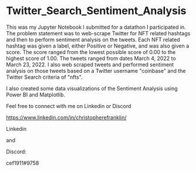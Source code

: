 # Twitter_Search_Sentiment_Analysis

This was my Jupyter Notebook I submitted for a datathon I participated in. The problem statement was to web-scrape Twitter for NFT related hashtags and then to perform sentiment analysis on the tweets. Each NFT related hashtag was given a label, either Positive or Negative, and was also given a score. The score ranged from the lowest possible score of 0.00 to the highest score of 1.00. The tweets ranged from dates March 4, 2022 to March 23, 2022. I also web scraped tweets and performed sentiment analysis on those tweets based on a Twitter username "coinbase" and the Twitter Search criteria of "nfts".

I also created some data visualizations of the Sentiment Analysis using Power BI and Matplotlib.

Feel free to connect with me on Linkedin or Discord

https://www.linkedin.com/in/christopherefranklin/

Linkedin

and

Discord:

cef1911#9758
